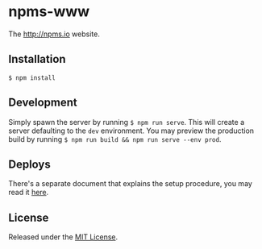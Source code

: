 # npms-www

The http://npms.io website.


## Installation

`$ npm install`


## Development

Simply spawn the server by running `$ npm run serve`. This will create a server defaulting to the `dev` environment.
You may preview the production build by running `$ npm run build && npm run serve --env prod`.


## Deploys

There's a separate document that explains the setup procedure, you may read it [here](./docs/deploys.md).


## License

Released under the [MIT License](http://www.opensource.org/licenses/mit-license.php).
